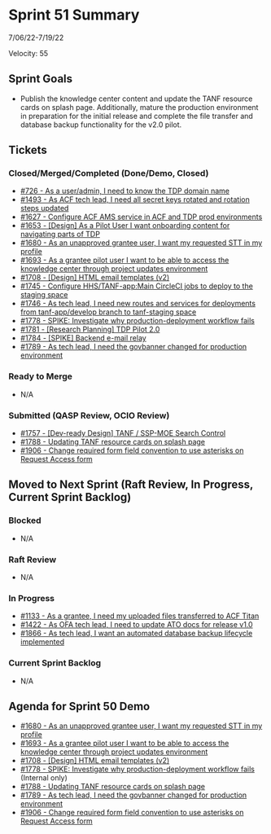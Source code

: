 # Sprint 51 Summary
7/06/22-7/19/22

Velocity: 55
## Sprint Goals
* Publish the knowledge center content and update the TANF resource cards on splash page. Additionally, mature the production environment in preparation for the initial release and complete the file transfer and database backup functionality for the v2.0 pilot.
 

## Tickets
### Closed/Merged/Completed (Done/Demo, Closed)
* [#726 - As a user/admin, I need to know the TDP domain name](https://github.com/raft-tech/TANF-app/issues/726)
* [#1493 - As ACF tech lead, I need all secret keys rotated and rotation steps updated](https://github.com/raft-tech/TANF-app/issues/1493)
* [#1627 - Configure ACF AMS service in ACF and TDP prod environments](https://github.com/raft-tech/TANF-app/issues/1627)
* [#1653 - [Design] As a Pilot User I want onboarding content for navigating parts of TDP](https://github.com/raft-tech/TANF-app/issues/1653)
* [#1680 - As an unapproved grantee user, I want my requested STT in my profile](https://github.com/raft-tech/TANF-app/issues/1680)
* [#1693 - As a grantee pilot user I want to be able to access the knowledge center through project updates environment](https://github.com/raft-tech/TANF-app/issues/1693)
* [#1708 - [Design] HTML email templates (v2)](https://github.com/raft-tech/TANF-app/issues/1708)
* [#1745 - Configure HHS/TANF-app:Main CircleCI jobs to deploy to the staging space](https://github.com/raft-tech/TANF-app/issues/1745)
* [#1746 - As tech lead, I need new routes and services for deployments from tanf-app/develop branch to tanf-staging space](https://github.com/raft-tech/TANF-app/issues/1746)
* [#1778 - SPIKE: Investigate why production-deployment workflow fails](https://github.com/raft-tech/TANF-app/issues/1778)
* [#1781 - [Research Planning] TDP Pilot 2.0](https://github.com/raft-tech/TANF-app/issues/1781)
* [#1784 - [SPIKE] Backend e-mail relay](https://github.com/raft-tech/TANF-app/issues/1784)
* [#1789 - As tech lead, I need the govbanner changed for production environment](https://github.com/raft-tech/TANF-app/issues/1788)

### Ready to Merge
* N/A

### Submitted (QASP Review, OCIO Review)
* [#1757 - [Dev-ready Design] TANF / SSP-MOE Search Control](https://github.com/raft-tech/TANF-app/issues/1757)
* [#1788 - Updating TANF resource cards on splash page](https://github.com/raft-tech/TANF-app/issues/1788)
* [#1906 - Change required form field convention to use asterisks on Request Access form](https://github.com/raft-tech/TANF-app/issues/1906)

## Moved to Next Sprint (Raft Review, In Progress, Current Sprint Backlog)

### Blocked
* N/A
### Raft Review
* N/A
### In Progress
* [#1133 - As a grantee, I need my uploaded files transferred to ACF Titan](https://github.com/raft-tech/TANF-app/issues/1133)
* [#1422 - As OFA tech lead, I need to update ATO docs for release v1.0](https://github.com/raft-tech/TANF-app/issues/1422)
* [#1866 - As tech lead, I want an automated database backup lifecycle implemented](https://github.com/raft-tech/TANF-app/issues/1866)
### Current Sprint Backlog
* N/A
## Agenda for Sprint 50 Demo
* [#1680 - As an unapproved grantee user, I want my requested STT in my profile](https://github.com/raft-tech/TANF-app/issues/1680)
* [#1693 - As a grantee pilot user I want to be able to access the knowledge center through project updates environment](https://github.com/raft-tech/TANF-app/issues/1693)
* [#1708 - [Design] HTML email templates (v2)](https://github.com/raft-tech/TANF-app/issues/1708)
* [#1778 - SPIKE: Investigate why production-deployment workflow fails](https://github.com/raft-tech/TANF-app/issues/1778) (Internal only)
* [#1788 - Updating TANF resource cards on splash page](https://github.com/raft-tech/TANF-app/issues/1788)
* [#1789 - As tech lead, I need the govbanner changed for production environment](https://github.com/raft-tech/TANF-app/issues/1788)
* [#1906 - Change required form field convention to use asterisks on Request Access form](https://github.com/raft-tech/TANF-app/issues/1906)
